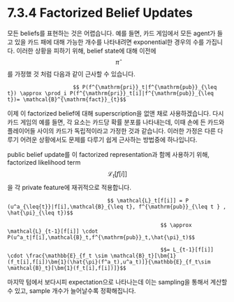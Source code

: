 # 7.3.4 Factorized Belief Updates

모든 beliefs를 표현하는 것은 어렵습니다. 예를 들면, 카드 게임에서 모든 agent가 들고 있을 카드 패에 대해 가능한 개수를 나타내려면 exponential한 경우의 수를 가집니다. 이러한 상황을 피하기 위해, belief state에 대해 이전에 $$ \hat{\pi}$$를 가정했 것 처럼 다음과 같이 근사할 수 있습니다.

                         $$ P(f^{\mathrm{pri}}_t|f^{\mathrm{pub}}_{\leq t}) \approx \prod_i P(f^{\mathrm{pri}}_t[i]|f^{\mathrm{pub}}_{\leq t})= \mathcal{B}^{\mathrm{fact}}_{t}$$

 이제 이 factorized belief에 대해 superscription을 없앤 채로 사용하겠습니다. 다시 카드 게임의 예를 들면, 각 요소는 카드당 확률 분포를 나타내는데, 이때 손에 든 카드와 플레이어들 사이의 카드가 독립적이라고 가정한 것과 같습니다. 이러한 가정은 다른 다루기 어려운 상황에서도 문제를 다루기 쉽게 근사하는 방법중에 하나입니다. 

public belief update를 이 factorized representation과 함께 사용하기 위해, factorized likelihood term $$\mathcal{L}_t[f[i]]$$을 각 private feature에 재귀적으로 적용합니다.

                                    $$ \mathcal{L}_t[f[i]] = P (u^a_{\leq{t}}|f[i],\mathcal{B}_{\leq t}, f^{\mathrm{pub}}_{\leq t } , \hat{\pi}_{\leq t})$$

                                                     $$ \approx \mathcal{L}_{t-1}[f[i]] \cdot P(u^a_t|f[i],\mathcal{B}_t,f^{\mathrm{pub}}_t,\hat{\pi}_t)$$

                                                     $$= L_{t-1}[f[i]] \cdot \frac{\mathbb{E}_{f_t \sim \mathcal{B}_t}[\bm{1}(f_t[i],f[i])\bm{1}(\hat{\pi}(f^a_t),u^a_t)]}{\mathbb{E}_{f_t\sim \mathcal{B}_t}[\bm{1}(f_t[i],f[i])]}$$

마지막 텀에서 보다시피 expectation으로 나타나는데 이는 sampling을 통해서 계산할 수 있고, sample 개수가 늘어날수록 정확해집니다.



